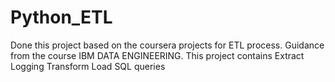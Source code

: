 # Python_ETL
Done this project based on the coursera projects for ETL process. Guidance from the course IBM DATA ENGINEERING.
This project contains
Extract
Logging
Transform
Load
SQL queries
